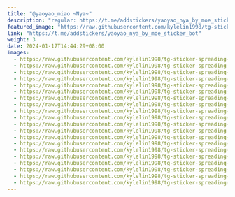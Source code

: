 ```yaml
---
title: "@yaoyao_miao ~Nya~"
description: "regular: https://t.me/addstickers/yaoyao_nya_by_moe_sticker_bot"
featured_image: "https://raw.githubusercontent.com/kylelin1998/tg-sticker-spreading-worldwide-images/main/img/106cff45-b6bc-4fca-bb9f-c6d2d71dbf80.jpg"
link: "https://t.me/addstickers/yaoyao_nya_by_moe_sticker_bot"
weight: 3
date: 2024-01-17T14:44:29+08:00
images:
  - https://raw.githubusercontent.com/kylelin1998/tg-sticker-spreading-worldwide-images/main/img/106cff45-b6bc-4fca-bb9f-c6d2d71dbf80.jpg
  - https://raw.githubusercontent.com/kylelin1998/tg-sticker-spreading-worldwide-images/main/img/37ffde87-72a1-4eb0-a62b-181078389f0f.jpg
  - https://raw.githubusercontent.com/kylelin1998/tg-sticker-spreading-worldwide-images/main/img/37b3d2d9-df06-488f-bf58-fa26e5ed32fd.jpg
  - https://raw.githubusercontent.com/kylelin1998/tg-sticker-spreading-worldwide-images/main/img/d3db183c-eb36-4552-83c3-b081dc5b3e0a.jpg
  - https://raw.githubusercontent.com/kylelin1998/tg-sticker-spreading-worldwide-images/main/img/840564c0-4cea-4cb7-9b19-edc09d4dd4a8.jpg
  - https://raw.githubusercontent.com/kylelin1998/tg-sticker-spreading-worldwide-images/main/img/13050432-73a5-4987-8530-97eb9661bd42.jpg
  - https://raw.githubusercontent.com/kylelin1998/tg-sticker-spreading-worldwide-images/main/img/3e3e7507-0f04-4958-952a-2746ab5e967e.jpg
  - https://raw.githubusercontent.com/kylelin1998/tg-sticker-spreading-worldwide-images/main/img/6575c04f-6d47-4b7c-bc8f-c9cb7a0428d9.jpg
  - https://raw.githubusercontent.com/kylelin1998/tg-sticker-spreading-worldwide-images/main/img/c9e74fc5-a3e9-454d-acf3-a9734025b58d.jpg
  - https://raw.githubusercontent.com/kylelin1998/tg-sticker-spreading-worldwide-images/main/img/db477d6f-cb50-4b5c-a365-28f606b945a2.jpg
  - https://raw.githubusercontent.com/kylelin1998/tg-sticker-spreading-worldwide-images/main/img/b162d04e-c51b-4ffc-9cbf-d49c5f710f2d.jpg
  - https://raw.githubusercontent.com/kylelin1998/tg-sticker-spreading-worldwide-images/main/img/debda0bb-76c1-4307-b6cc-ae2666183b17.jpg
  - https://raw.githubusercontent.com/kylelin1998/tg-sticker-spreading-worldwide-images/main/img/7e1b341a-ea57-41f7-9170-260f2ca7b189.jpg
  - https://raw.githubusercontent.com/kylelin1998/tg-sticker-spreading-worldwide-images/main/img/2a1c282b-5282-4c15-9eca-44d64529c6d6.jpg
  - https://raw.githubusercontent.com/kylelin1998/tg-sticker-spreading-worldwide-images/main/img/dc2b2da1-0c94-428d-8dc3-06408be56300.jpg
  - https://raw.githubusercontent.com/kylelin1998/tg-sticker-spreading-worldwide-images/main/img/a7e9dc7a-37d9-4245-ba22-028a686a2704.jpg
  - https://raw.githubusercontent.com/kylelin1998/tg-sticker-spreading-worldwide-images/main/img/c59df4f8-2a57-4c29-bd3f-bc682111255c.jpg
  - https://raw.githubusercontent.com/kylelin1998/tg-sticker-spreading-worldwide-images/main/img/7d8cae13-7f67-4d1c-afe4-b9b070166942.jpg
  - https://raw.githubusercontent.com/kylelin1998/tg-sticker-spreading-worldwide-images/main/img/bd66103c-fc70-4cdc-9697-cd8f6be54de3.jpg
  - https://raw.githubusercontent.com/kylelin1998/tg-sticker-spreading-worldwide-images/main/img/b3c81c1d-bb64-4f7d-87b4-d82095982c90.jpg
---
```

